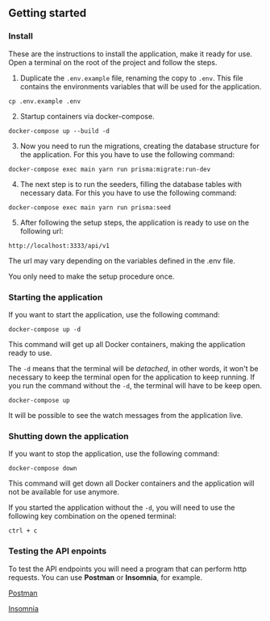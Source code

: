 ## Getting started

### Install

These are the instructions to install the application, make it ready for use. Open a terminal on the root of the project and follow the steps.

1. Duplicate the `.env.example` file, renaming the copy to `.env`. This file contains the environments variables that will be used for the application.

```
cp .env.example .env
```

2. Startup containers via docker-compose.

```
docker-compose up --build -d
```

3. Now you need to run the migrations, creating the database structure for the application. For this you have to use the following command:

```
docker-compose exec main yarn run prisma:migrate:run-dev
```

4. The next step is to run the seeders, filling the database tables with necessary data. For this you have to use the following command:

```
docker-compose exec main yarn run prisma:seed
```

5. After following the setup steps, the application is ready to use on the following url:

```
http://localhost:3333/api/v1
```

The url may vary depending on the variables defined in the .env file.

You only need to make the setup procedure once.

### Starting the application

If you want to start the application, use the following command:

```
docker-compose up -d
```

This command will get up all Docker containers, making the application ready to use.

The `-d` means that the terminal will be *detached*, in other words, it won't be necessary to keep the terminal open for the application to keep running. If you run the command without the `-d`, the terminal will have to be keep open.

```
docker-compose up
```

It will be possible to see the watch messages from the application live.

### Shutting down the application

If you want to stop the application, use the following command:

```
docker-compose down
```

This command will get down all Docker containers and the application will not be available for use anymore.

If you started the application without the `-d`, you will need to use the following key combination on the opened terminal:

`ctrl + c`

### Testing the API enpoints

To test the API endpoints you will need a program that can perform http requests. You can use **Postman** or **Insomnia**, for example.

[Postman](https://www.postman.com/downloads/)

[Insomnia](https://insomnia.rest/download)
